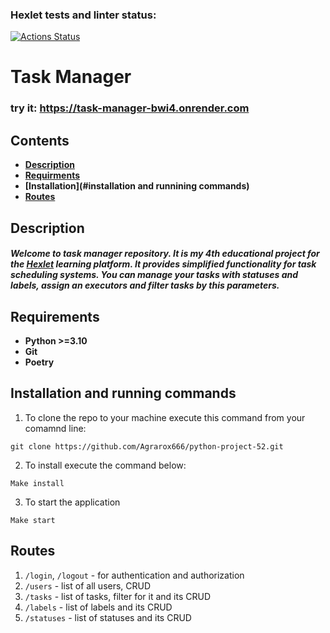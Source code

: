### Hexlet tests and linter status:
[![Actions Status](https://github.com/Agrarox666/python-project-52/actions/workflows/hexlet-check.yml/badge.svg)](https://github.com/Agrarox666/python-project-52/actions)
# Task Manager
### try it: https://task-manager-bwi4.onrender.com

## Contents
- **[Description](#description)**
- **[Requirments](#requirments)**
- **[Installation](#installation and runnining commands)**
- **[Routes](#routes)**

## Description
##### Welcome to task manager repository. It is my 4th educational project for the [Hexlet](https://ru.hexlet.io/) learning platform. It provides simplified functionality for task scheduling systems. You can manage your tasks with statuses and labels, assign an executors and filter tasks by this parameters.

## Requirements
- **Python >=3.10**
- **Git**
- **Poetry**

## Installation and running commands
1. To clone the repo to your machine execute this command from your comamnd line:
``` shell
git clone https://github.com/Agrarox666/python-project-52.git
```
2. To install execute the command below:
```shell
Make install
```
3. To start the application
```shell
Make start
```
## Routes
1. `/login`, `/logout` - for authentication and authorization
2. `/users` - list of all users, CRUD
3. `/tasks` - list of tasks, filter for it and its CRUD
4. `/labels` - list of labels and its CRUD
5. `/statuses` - list of statuses and its CRUD

